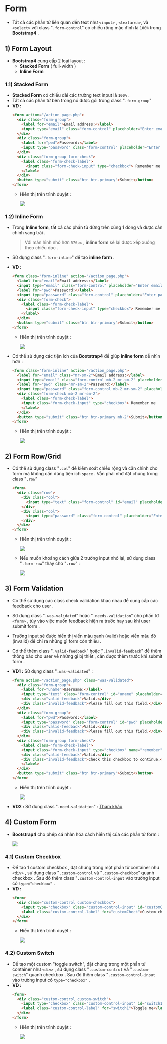 # Form
- Tất cả các phần tử liên quan đến text như `<input>` , `<textarea>`, và `<select>` với class "`.form-control`" có chiều rộng mặc định là `100%` trong **Bootstrap4** .
## **1) Form Layout**
- **Bootstrap4** cung cấp 2 loại layout :
    - **Stacked Form** ( full-width )
    - **Inline Form**
### **1.1) Stacked Form**
- **Stacked Form** có chiều dài các trường text input là `100%` .
- Tất cả các phần tử bên trong nó được gói trong class "`.form-group`"
- **VD :**
    ```html
    <form action="/action_page.php">
      <div class="form-group">
        <label for="email">Email address:</label>
        <input type="email" class="form-control" placeholder="Enter email" id="email">
      </div>
      <div class="form-group">
        <label for="pwd">Password:</label>
        <input type="password" class="form-control" placeholder="Enter password" id="pwd">
      </div>
      <div class="form-group form-check">
        <label class="form-check-label">
          <input class="form-check-input" type="checkbox"> Remember me
        </label>
      </div>
      <button type="submit" class="btn btn-primary">Submit</button>
    </form>
    ```
    - Hiển thị trên trình duyệt :

        <img src=https://i.imgur.com/jSD59bc.png>

### **1.2) Inline Form**
- Trong **Inline form**, tất cả các phần tử đứng trên cùng 1 dòng và được cân chỉnh sang trái .
    > Với màn hình nhỏ hơn `576px` , **inline form** sẽ lại được xếp xuống theo chiều dọc .
- Sử dụng class "`.form-inline`" để tạo **inline form** .
- **VD :**
    ```html
    <form class="form-inline" action="/action_page.php">
      <label for="email">Email address:</label>
      <input type="email" class="form-control" placeholder="Enter email" id="email">
      <label for="pwd">Password:</label>
      <input type="password" class="form-control" placeholder="Enter password" id="pwd">
      <div class="form-check">
        <label class="form-check-label">
          <input class="form-check-input" type="checkbox"> Remember me
        </label>
      </div>
      <button type="submit" class="btn btn-primary">Submit</button>
    </form>
    ```
    - Hiển thị trên trình duyệt :

        <img src=https://i.imgur.com/A7XEe6Y.png>

- Có thể sử dụng các tiện ích của **Bootstrap4** để giúp **inline form** dễ nhìn hơn :
    ```html
    <form class="form-inline" action="/action_page.php">
      <label for="email" class="mr-sm-2">Email address:</label>
      <input type="email" class="form-control mb-2 mr-sm-2" placeholder="Enter email" id="email">
      <label for="pwd" class="mr-sm-2">Password:</label>
      <input type="password" class="form-control mb-2 mr-sm-2" placeholder="Enter password" id="pwd">
      <div class="form-check mb-2 mr-sm-2">
        <label class="form-check-label">
        <input class="form-check-input" type="checkbox"> Remember me
        </label>
      </div>
      <button type="submit" class="btn btn-primary mb-2">Submit</button>
    </form>
    ```
    - Hiển thị trên trình duyệt :
        
        <img src=https://i.imgur.com/dtRNrcD.png>

## **2) Form Row/Grid**
- Có thể sử dụng class "`.col`" để kiểm soát chiều rộng và căn chỉnh cho form mà không cần dùng tiện ích `space` . Vẫn phải nhớ đặt chúng trong class "`.row`"
    ```html
    <form>
      <div class="row">
        <div class="col">
          <input type="text" class="form-control" id="email" placeholder="Enter email" name="email">
        </div>
        <div class="col">
          <input type="password" class="form-control" placeholder="Enter password" name="pswd">
        </div>
      </div>
    </form>
    ```
    - Hiển thị trên trình duyệt :

        <img src=https://i.imgur.com/CZBqb1R.png>

    - Nếu muốn khoảng cách giữa 2 trường input nhỏ lại, sử dụng class "`.form-row`" thay cho "`.row`" :

        <img src=https://i.imgur.com/sQvYDvI.png>

## **3) Form Validation**
- Có thể sử dụng các class check validation khác nhau để cung cấp các feedback cho user .
- Sử dụng class "`.was-validated`" hoặc "`.needs-validation`" cho phần tử `<form>` , tùy vào việc muốn feedback hiện ra trước hay sau khi user submit form .
- Trường input sẽ được hiển thị viền màu xanh (valid) hoặc viền màu đỏ (invalid) để chỉ ra những gì form còn thiếu .
- Có thể thêm class "`.valid-feedback`" hoặc "`.invalid-feedback`" để thêm thông báo cho user về những gì bị thiết , cần được thêm trước khi submit form .
- **VD1 :** Sử dụng class "`.was-validated`" :
    ```html
    <form action="/action_page.php" class="was-validated">
      <div class="form-group">
        <label for="uname">Username:</label>
        <input type="text" class="form-control" id="uname" placeholder="Enter username" name="uname" required>
        <div class="valid-feedback">Valid.</div>
        <div class="invalid-feedback">Please fill out this field.</div>
      </div>
      <div class="form-group">
        <label for="pwd">Password:</label>
        <input type="password" class="form-control" id="pwd" placeholder="Enter password" name="pswd" required>
        <div class="valid-feedback">Valid.</div>
        <div class="invalid-feedback">Please fill out this field.</div>
      </div>
      <div class="form-group form-check">
        <label class="form-check-label">
        <input class="form-check-input" type="checkbox" name="remember" required> I agree on blabla.
        <div class="valid-feedback">Valid.</div>
        <div class="invalid-feedback">Check this checkbox to continue.</div>
        </label>
      </div>
      <button type="submit" class="btn btn-primary">Submit</button>
    </form>
    ```
    - Hiển thị trên trình duyệt :

        <img src=https://i.imgur.com/5WFmSSP.png>

- **VD2 :** Sử dụng class "`.need-validation`" :
    [Tham khảo](https://www.w3schools.com/bootstrap4/tryit.asp?filename=trybs_form_validation_needs&stacked=h)

## **4) Custom Form**
- **Bootstrap4** cho phép cá nhân hóa cách hiển thị của các phần tử form :

    <img src=https://i.imgur.com/uqUYyNA.png>
### **4.1) Custom Checkbox**
- Để tạo 1 custom checkbox , đặt chúng trong một phần tử container như `<div>` , sử dụng class "`.custom-control` và "`.custom-checkbox`" quanh checkbox . Sau đó thêm class "`.custom-control-input` vào trường input có `type="checkbox"` .
- **VD :**
    ```html
    <form>
      <div class="custom-control custom-checkbox">
        <input type="checkbox" class="custom-control-input" id="customCheck" name="example1">
        <label class="custom-control-label" for="customCheck">Custom checkbox</label>
      </div>
    </form>
    ```
    - Hiển thị trên trình duyệt :

        <img src=https://i.imgur.com/aDeriX0.png>
### **4.2) Custom Switch**
- Để tạo một custom "toggle switch", đặt chúng trong một phần tử container như `<div>` , sử dụng class "`.custom-control` và "`.custom-switch`" quanh checkbox . Sau đó thêm class "`.custom-control-input` vào trường input có `type="checkbox"` .
- **VD :**
    ```html
    <form>
      <div class="custom-control custom-switch">
        <input type="checkbox" class="custom-control-input" id="switch1">
        <label class="custom-control-label" for="switch1">Toggle me</label>
      </div>
    </form>
    ```
    - Hiển thị trên trình duyệt :

        <img src=https://i.imgur.com/QKdzFrE.png>
